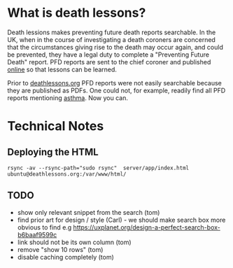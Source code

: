 # What is death lessons?

Death lessions makes preventing future death reports searchable. In the UK, when in the course of investigating a death coroners are concerned that the circumstances giving rise to the death may occur again, and could be prevented, they have a legal duty to complete a "Preventing Future Death" report. PFD reports are sent to the chief coroner and published [online](https://www.judiciary.uk/subject/prevention-of-future-deaths/) so that lessons can be learned.

Prior to [deathlessons.org](http://deathlessons.org) PFD reports were not easily searchable because they are published as PDFs. One could not, for example, readily find all PFD reports mentioning [asthma](http://deathlessons.org/?q=Asthma). Now you can. 

# Technical Notes

## Deploying the HTML

```
rsync -av --rsync-path="sudo rsync"  server/app/index.html  ubuntu@deathlessons.org:/var/www/html/
```


## TODO

* show only relevant snippet from the search (tom)
* find prior art for design / style (Carl) - we should make search box more obvious to find e.g https://uxplanet.org/design-a-perfect-search-box-b6baaf9599c
* link should not be its own column (tom)
* remove "show 10 rows" (tom)
* disable caching completely (tom)
